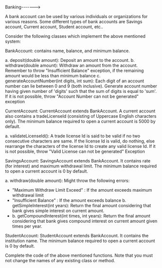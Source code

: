 Banking------->

A bank account can be used by various individuals or organizations for various reasons. Some different types of bank accounts are Savings account, Current account, Student account, etc..

Consider the following classes which implement the above mentioned system:

BankAccount: contains name, balance, and minimum balance.

a. deposit(double amount): Deposit an amount to the account.
b. withdraw(double amount): Withdraw an amount from the account. 
Remember to throw "Insufficient Balance" exception, if the remaining amount would be less than minimum balance
c. generateAccountNumber(int digits, int sum): Each digit of an account number can lie between 0 and 9 (both inclusive). 
Generate account number having given number of 'digits' such that the sum of digits is equal to 'sum'.
If it is not possible, throw "Account Number can not be generated" exception

CurrentAccount: CurrentAccount extends BankAccount.
A current account also contains a tradeLicenseId (consisting of Uppercase English characters only). 
The minimum balance required to open a current account is 5000 by default.

a. validateLicenseId(): A trade license Id is said to be valid if no two consecutive characters are same.
If the license Id is valid, do nothing, else rearrange the characters of the license Id to create any valid license Id.
If it is not possible, throw "Valid License can not be generated" Exception

SavingsAccount: SavingsAccount extends BankAccount. 
It contains rate (for interest) and maximum withdrawal limit. 
The minimum balance required to open a current account is 0 by default.

a. withdraw(double amount): Might throw the following errors:

- "Maximum Withdraw Limit Exceed" : If the amount exceeds maximum withdrawal limit
- "Insufficient Balance" : If the amount exceeds balance
  b. getSimpleInterest(int years): Return the final amount considering that bank gives simple interest on current amount. 
- b. getCompoundInterest(int times, int years): Return the final amount considering that bank gives compound interest on current amount given times per year.

StudentAccount: StudentAccount extends BankAccount.
It contains the institution name. 
The minimum balance required to open a current account is 0 by default.

Complete the code of the above mentioned functions. 
Note that you must not change the names of any existing class or method.
